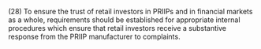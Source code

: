 (28) To ensure the trust of retail investors in PRIIPs and in financial markets as a whole, requirements should be established for appropriate internal procedures which ensure that retail investors receive a substantive response from the PRIIP manufacturer to complaints.
